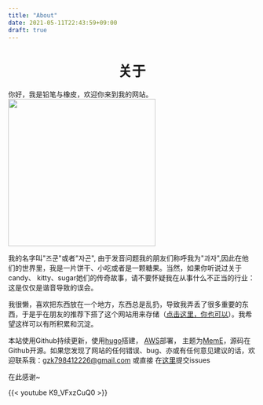 ```yaml
---
title: "About"
date: 2021-05-11T22:43:59+09:00
draft: true
---
```






<h1 align = "center">关于</h1>
你好，我是铅笔与橡皮，欢迎你来到我的网站。

<img src=https://z3.ax1x.com/2021/08/12/fdKWUs.jpg width="300"/>


我的名字叫"즈쿤"或者"자곤", 由于发音问题我的朋友们称呼我为"과자",因此在他们的世界里，我是一片饼干、小吃或者是一颗糖果。当然，如果你听说过关于candy、
kitty、sugar她们的传奇故事，请不要怀疑我在从事什么不正当的行业：这是仅仅是谐音导致的误会。


我很懒，喜欢把东西放在一个地方，东西总是乱扔，导致我弄丢了很多重要的东西，于是乎在朋友的推荐下搭了这个网站用来存储（[点击这里，你也可以](https://www.guozikun.xyz/tech/use_hugo_build_static_website/)）。我希望这样可以有所积累和沉淀。



本站使用Github持续更新，使用[hugo](https://gohugo.io/)搭建，
[AWS](https://aws.amazon.com/cn/free/?trk=ps_a134p000003yHYmAAM&trkCampaign=acq_paid_search_brand&sc_channel=PS&sc_campaign=acquisition_KR&sc_publisher=Google&sc_category=Core-Main&sc_country=KR&sc_geo=APAC&sc_outcome=acq&sc_detail=aws&sc_content=Brand_Core_aws_e&sc_segment=444218215904&sc_medium=ACQ-P|PS-GO|Brand|Desktop|SU|Core-Main|Core|KR|EN|Text&s_kwcid=AL!4422!3!444218215904!e!!g!!aws&ef_id=CjwKCAiA24SPBhB0EiwAjBgkhuHDYP-3KokehdAgAaZW5Tl5Rq-BnceZxB5LkpGogp194qCaq8IYJxoC3MUQAvD_BwE:G:s&s_kwcid=AL!4422!3!444218215904!e!!g!!aws&all-free-tier.sort-by=item.additionalFields.SortRank&all-free-tier.sort-order=asc&awsf.Free%20Tier%20Types=*all&awsf.Free%20Tier%20Categories=*all)部署，
主题为[MemE](https://github.com/reuixiy/hugo-theme-meme.git)，源码在Github开源。如果您发现了网站的任何错误、bug、亦或有任何意见建议的话，欢迎联系我：gzk798412226@gmail.com 或直接
在[这里](https://github.com/Gzk738/vps_server.git)提交issues

在此感谢~



{{< youtube K9_VFxzCuQ0 >}}